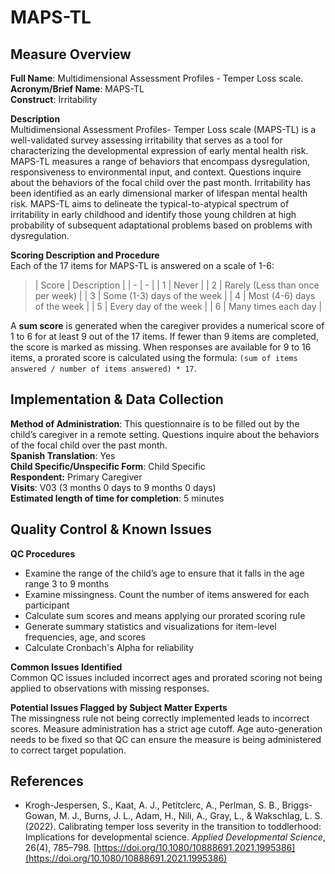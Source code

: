 # MAPS-TL
## Measure Overview
**Full Name**: Multidimensional Assessment Profiles - Temper Loss scale.  
**Acronym/Brief Name**: MAPS-TL  
**Construct**: Irritability  

**Description**     
Multidimensional Assessment Profiles- Temper Loss scale (MAPS-TL) is a well-validated survey assessing irritability that serves as a tool for characterizing the developmental expression of early mental health risk. MAPS-TL measures a range of behaviors that encompass dysregulation, responsiveness to environmental input, and context. Questions inquire about the behaviors of the focal child over the past month. Irritability has been identified as an early dimensional marker of lifespan mental health risk. MAPS-TL aims to delineate the typical-to-atypical spectrum of irritability in early childhood and identify those young children at high probability of subsequent adaptational problems based on problems with dysregulation. 

**Scoring Description and Procedure**         
Each of the 17 items for MAPS-TL is answered on a scale of 1-6:  

>| Score | Description |
| - | - |
| 1 | Never |
| 2 | Rarely (Less than once per week) |
| 3 | Some (1-3) days of the week  |
| 4 | Most (4-6) days of the week  | 
| 5 | Every day of the week |
| 6 | Many times each day |

A **sum score** is generated when the caregiver provides a numerical score of 1 to 6 for at least 9 out of the 17 items. If fewer than 9 items are completed, the score is marked as missing. When responses are available for 9 to 16 items, a prorated score is calculated using the formula: `(sum of items answered / number of items answered) * 17`.

## Implementation & Data Collection
**Method of Administration**: This questionnaire is to be filled out by the child’s caregiver in a remote setting. Questions inquire about the behaviors of the focal child over the past month.  
**Spanish Translation**: Yes  
**Child Specific/Unspecific Form**: Child Specific  
**Respondent:** Primary Caregiver   
**Visits**: V03 (3 months 0 days to 9 months  0 days)  
**Estimated length of time for completion**: 5 minutes 

## Quality Control & Known Issues 
**QC Procedures**

 - Examine the range of the child’s age to ensure that it falls in the age range 3 to 9 months  
 - Examine missingness. Count the number of items answered for each participant  
 - Calculate sum scores and means applying our prorated scoring rule  
 - Generate summary statistics and visualizations for item-level frequencies, age, and scores  
 - Calculate Cronbach's Alpha for reliability  

**Common Issues Identified**    
Common QC issues included incorrect ages and prorated scoring not being applied to observations with missing responses.

**Potential Issues Flagged by Subject Matter Experts**      
The missingness rule not being correctly implemented leads to incorrect scores. Measure administration has a strict age cutoff. Age auto-generation needs to be fixed so that QC can ensure the measure is being administered to correct target population.

## References
- Krogh-Jespersen, S., Kaat, A. J., Petitclerc, A., Perlman, S. B., Briggs-Gowan, M. J., Burns, J. L., Adam, H., Nili, A., Gray, L., & Wakschlag, L. S. (2022). Calibrating temper loss severity in the transition to toddlerhood: Implications for developmental science. *Applied Developmental Science*, 26(4), 785–798. [https://doi.org/10.1080/10888691.2021.1995386](https://doi.org/10.1080/10888691.2021.1995386)